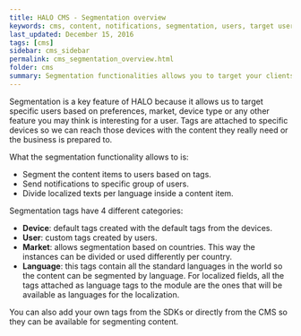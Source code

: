 ```yaml
---
title: HALO CMS - Segmentation overview
keywords: cms, content, notifications, segmentation, users, target user, target, user, modules, structure, tag, market, device, localization, translations
last_updated: December 15, 2016
tags: [cms]
sidebar: cms_sidebar
permalink: cms_segmentation_overview.html
folder: cms
summary: Segmentation functionalities allows you to target your clients and customers in a more detailed way, so that they are the only ones that consume certain types of content.
---
```


Segmentation is a key feature of HALO because it allows us to target specific users based on preferences, market, device type or any other feature you may
think is interesting for a user. Tags are attached to specific devices so we can reach those devices with the content they really need or the business is prepared to.

What the segmentation functionality allows to is:

- Segment the content items to users based on tags.
- Send notifications to specific group of users.
- Divide localized texts per language inside a content item.

Segmentation tags have 4 different categories:

- **Device**: default tags created with the default tags from the devices.
- **User**: custom tags created by users.
- **Market**: allows segmentation based on countries. This way the instances can be divided or used differently per country.
- **Language**: this tags contain all the standard languages in the world so the content can be segmented by language. For localized fields, all the tags attached as language tags to the module
are the ones that will be available as languages for the localization.

You can also add your own tags from the SDKs or directly from the CMS so they can be available for segmenting content.